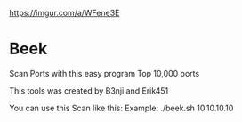 https://imgur.com/a/WFene3E
# Beek
Scan Ports with this easy program
Top 10,000 ports

This tools was created by B3nji and Erik451

You can use this Scan like this:
Example: ./beek.sh 10.10.10.10
